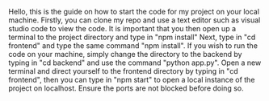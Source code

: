 Hello, this is the guide on how to start the code for my project on your local machine.
Firstly, you can clone my repo and use a text editor such as visual studio code to view the code.
It is important that you then open up a terminal to the project directory and type in "npm install"
Next, type in "cd frontend" and type the same command "npm install". If you wish to run the code on your machine, simply change the directory to the backend by typing in "cd backend" and use the command "python app.py".
Open a new terminal and direct yourself to the frontend directory by typing in "cd frontend", then you can type in "npm start" to open a local instance of the project on localhost. Ensure the ports are not blocked before doing so.
